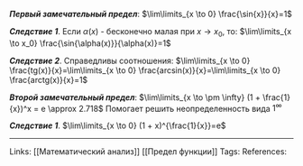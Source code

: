 ***Первый замечательный предел***:
$\lim\limits_{x \to 0} \frac{\sin{x}}{x}=1$

***Следствие 1***. Если $\alpha(x)$ - бесконечно малая при $x \to x_0$, то:
$\lim\limits_{x \to x_0} \frac{\sin{\alpha(x)}}{\alpha(x)}=1$

***Следствие 2***. Справедливы соотношения:
$\lim\limits_{x \to 0} \frac{tg(x)}{x}=\lim\limits_{x \to 0} \frac{arcsin(x)}{x}=\lim\limits_{x \to 0} \frac{arctg(x)}{x}=1$

***Второй замечательный предел***:
$\lim\limits_{x \to \pm \infty} (1 + \frac{1}{x})^x = e \approx 2.718$
Помогает решить неопределенность вида $1^\infty$

***Следствие 1***. 
$\lim\limits_{x \to 0} (1 + x)^{\frac{1}{x}}=e$

___
Links: [[Математический анализ]] [[Предел функции]]
Tags:
References: